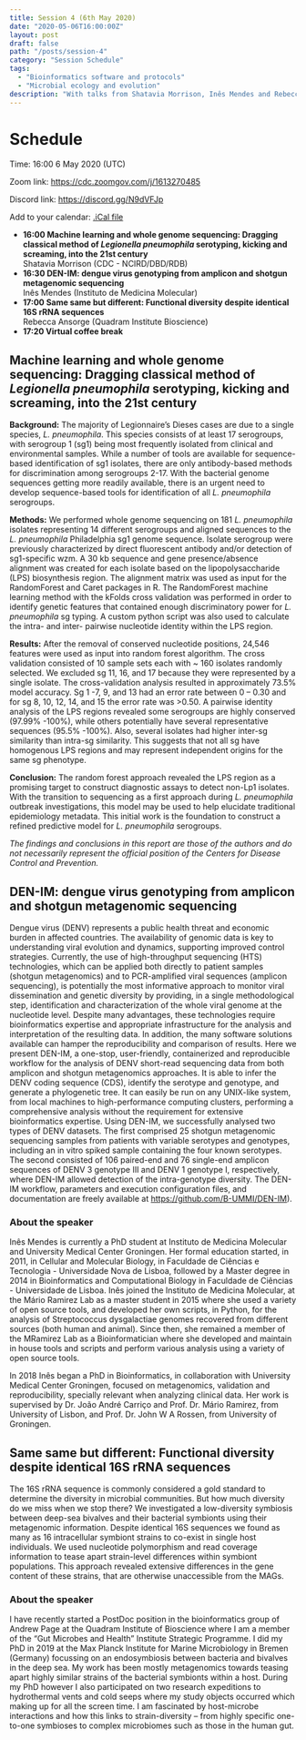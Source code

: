 ```yaml
---
title: Session 4 (6th May 2020)
date: "2020-05-06T16:00:00Z"
layout: post
draft: false
path: "/posts/session-4"
category: "Session Schedule"
tags:
  - "Bioinformatics software and protocols"
  - "Microbial ecology and evolution"
description: "With talks from Shatavia Morrison, Inês Mendes and Rebecca Ansorge"
---
```

# Schedule 

Time: 16:00 6 May 2020 (UTC) 

Zoom link: https://cdc.zoomgov.com/j/1613270485

Discord link: https://discord.gg/N9dVFJp

Add to your calendar: [.iCal file](./Micro_Binfie_Virtual_conference.ics)

* **16:00 Machine learning and whole genome sequencing: Dragging classical method of *Legionella pneumophila* serotyping, kicking and screaming, into the 21st century**  
  Shatavia Morrison (CDC - NCIRD/DBD/RDB)  
* **16:30 DEN-IM: dengue virus genotyping from amplicon and shotgun metagenomic sequencing**  
  Inês Mendes (Instituto de Medicina Molecular)
* **17:00 Same same but different: Functional diversity despite identical 16S rRNA sequences**  
  Rebecca Ansorge (Quadram Institute Bioscience)   
* **17:20 Virtual coffee break**

## Machine learning and whole genome sequencing: Dragging classical method of *Legionella pneumophila* serotyping, kicking and screaming, into the 21st century
**Background:** The majority of Legionnaire’s Dieses cases are due to a single species, *L. pneumophila*.  This species consists of at least 17 serogroups, with serogroup 1 (sg1) being most frequently isolated from clinical and environmental samples. While a number of tools are available for sequence-based identification of sg1 isolates, there are only antibody-based methods for discrimination among serogroups 2-17. With the bacterial genome sequences getting more readily available, there is an urgent need to develop sequence-based tools for identification of all *L. pneumophila* serogroups.

**Methods:** We performed whole genome sequencing on 181 *L. pneumophila* isolates representing 14 different serogroups and aligned sequences to the *L. pneumophila* Philadelphia sg1 genome sequence. Isolate serogroup were previously characterized by direct fluorescent antibody and/or detection of sg1-specific wzm. A 30 kb sequence and gene presence/absence alignment was created for each isolate based on the lipopolysaccharide (LPS) biosynthesis region. The alignment matrix was used as input for the RandomForest and Caret packages in R. The RandomForest machine learning method with the kFolds cross validation was performed in order to identify genetic features that contained enough discriminatory power for *L. pneumophila* sg typing. A custom python script was also used to calculate the intra- and inter- pairwise nucleotide identity within the LPS region.

**Results:** After the removal of conserved nucleotide positions, 24,546 features were used as input into random forest algorithm. The cross validation consisted of 10 sample sets each with ~ 160 isolates randomly selected. We excluded sg 11, 16, and 17 because they were represented by a single isolate. The cross-validation analysis resulted in approximately 73.5% model accuracy. Sg 1 -7, 9, and 13 had an error rate between 0 – 0.30 and for sg 8, 10, 12, 14, and 15 the error rate was >0.50. A pairwise identity analysis of the LPS regions revealed some serogroups are highly conserved (97.99% -100%), while others potentially have several representative sequences (95.5% -100%).  Also, several isolates had higher inter-sg similarity than intra-sg similarity. This suggests that not all sg have homogenous LPS regions and may represent independent origins for the same sg phenotype.  

**Conclusion:** The random forest approach revealed the LPS region as a promising target to construct diagnostic assays to detect non-Lp1 isolates. With the transition to sequencing as a first approach during *L. pneumophila* outbreak investigations, this model may be used to help elucidate traditional epidemiology metadata. This initial work is the foundation to construct a refined predictive model for *L. pneumophila* serogroups.

*The findings and conclusions in this report are those of the authors and do not necessarily represent the official position of the Centers for Disease Control and Prevention.*

## DEN-IM: dengue virus genotyping from amplicon and shotgun metagenomic sequencing
Dengue virus (DENV) represents a public health threat and economic burden in affected countries. The availability of genomic data is key to understanding viral evolution and dynamics, supporting improved control strategies. Currently, the use of high-throughput sequencing (HTS) technologies, which can be applied both directly to patient samples (shotgun metagenomics) and to PCR-amplified viral sequences (amplicon sequencing), is potentially the most informative approach to monitor viral dissemination and genetic diversity by providing, in a single methodological step, identification and characterization of the whole viral genome at the nucleotide level. Despite many advantages, these technologies require bioinformatics expertise and appropriate infrastructure for the analysis and interpretation of the resulting data. In addition, the many software solutions available can hamper the reproducibility and comparison of results. Here we present DEN-IM, a one-stop, user-friendly, containerized and reproducible workflow for the analysis of DENV short-read sequencing data from both amplicon and shotgun metagenomics approaches. It is able to infer the DENV coding sequence (CDS), identify the serotype and genotype, and generate a phylogenetic tree. It can easily be run on any UNIX-like system, from local machines to high-performance computing clusters, performing a comprehensive analysis without the requirement for extensive bioinformatics expertise. Using DEN-IM, we successfully analysed two types of DENV datasets. The first comprised 25 shotgun metagenomic sequencing samples from patients with variable serotypes and genotypes, including an in vitro spiked sample containing the four known serotypes. The second consisted of 106 paired-end and 76 single-end amplicon sequences of DENV 3 genotype III and DENV 1 genotype I, respectively, where DEN-IM allowed detection of the intra-genotype diversity. The DEN-IM workflow, parameters and execution configuration files, and documentation are freely available at https://github.com/B-UMMI/DEN-IM).

### About the speaker
Inês Mendes is currently a PhD student at Instituto de Medicina Molecular and University Medical Center Groningen. 
Her formal education started, in 2011, in Cellular and Molecular Biology, in Faculdade de Ciências e Tecnologia - Universidade Nova de Lisboa, followed by a Master degree in 2014 in Bioinformatics and Computational Biology in Faculdade de Ciências - Universidade de Lisboa. Inês joined the Instituto de Medicina Molecular, at the Mário Ramirez Lab as a master student in 2015 where she used a variety of open source tools, and developed her own scripts, in Python, for the analysis of Streptococcus dysgalactiae genomes recovered from different sources (both human and animal). Since then, she remained a member of the MRamirez Lab as a Bioinformatician where she developed and maintain in house tools and scripts and perform various analysis using a variety of open source tools.

In 2018 Inês began a PhD in Bioinformatics, in collaboration with University Medical Center Groningen, focused on metagenomics, validation and reproducibility, specially relevant when analyzing clinical data. Her work is supervised by Dr. João André Carriço and Prof. Dr. Mário Ramirez, from University of Lisbon, and Prof. Dr. John W A Rossen, from University of Groningen.

## Same same but different: Functional diversity despite identical 16S rRNA sequences
The 16S rRNA sequence is commonly considered a gold standard to determine the diversity in microbial communities. But how much diversity do we miss when we stop there? We investigated a low-diversity symbiosis between deep-sea bivalves and their bacterial symbionts using their metagenomic information. Despite identical 16S sequences we found as many as 16 intracellular symbiont strains to co-exist in single host individuals. We used nucleotide polymorphism and read coverage information to tease apart strain-level differences within symbiont populations. This approach revealed extensive differences in the gene content of these strains, that are otherwise unaccessible from the MAGs. 

### About the speaker 
I have recently started a PostDoc position in the bioinformatics group of Andrew Page at the Quadram Institute of Bioscience where I am a member of the “Gut Microbes and Health” Institute Strategic Programme. I did my PhD in 2019 at the Max Planck Institute for Marine Microbiology in Bremen (Germany) focussing on an endosymbiosis between bacteria and bivalves in the deep sea. My work has been mostly metagenomics towards teasing apart highly similar strains of the bacterial symbionts within a host. During my PhD however I also participated on two research expeditions to hydrothermal vents and cold seeps where my study objects occurred which making up for all the screen time. I am fascinated by host-microbe interactions and how this links to strain-diversity – from highly specific one-to-one symbioses to complex microbiomes such as those in the human gut. 